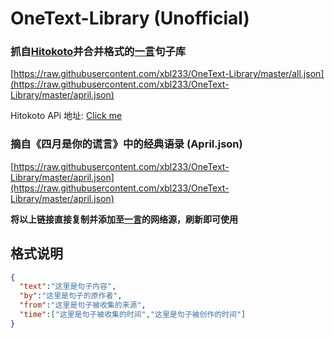 # OneText-Library (Unofficial)
### 抓自[Hitokoto](https://hitokoto.cn/)并合并格式的[一言](https://coolapk.com/apk/com.lz233.onetext)句子库 

[https://raw.githubusercontent.com/xbl233/OneText-Library/master/all.json](https://raw.githubusercontent.com/xbl233/OneText-Library/master/april.json)

Hitokoto APi 地址: [Click me](https://v1.hitokoto.cn/)

### 摘自《四月是你的谎言》中的经典语录 (April.json)

[https://raw.githubusercontent.com/xbl233/OneText-Library/master/april.json](https://raw.githubusercontent.com/xbl233/OneText-Library/master/april.json)

**将以上链接直接复制并添加至[一言](https://coolapk.com/apk/com.lz233.onetext)的网络源，刷新即可使用**

## 格式说明
```json
{
  "text":"这里是句子内容",
  "by":"这里是句子的原作者",
  "from":"这里是句子被收集的来源",
  "time":["这里是句子被收集的时间","这里是句子被创作的时间"]
}
```
